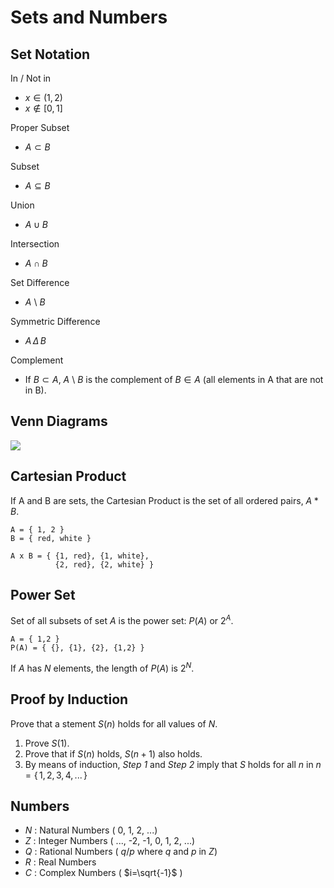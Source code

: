 # Sets and Numbers

## Set Notation

In / Not in
- $x \in (1,2)$
- $x \notin [0,1]$

Proper Subset
- $A \subset B$

Subset
- $A \subseteq B$

Union
- $A \cup B$

Intersection
- $A \cap B$

Set Difference 
- $A$ \ $B$

Symmetric Difference
- $A \, \Delta \, B$

Complement
- If $B \subset A$, $A$ \ $B$ is the complement of $B \in A$ (all elements in A that are not in B).

## Venn Diagrams

![](https://efofexnews.files.wordpress.com/2016/02/gfbdbfba.png)

## Cartesian Product

If A and B are sets, the Cartesian Product is the set of all ordered pairs, $A*B$.

```
A = { 1, 2 }
B = { red, white }

A x B = { {1, red}, {1, white},
          {2, red}, {2, white} }
```

## Power Set

Set of all subsets of set $A$ is the power set: $P(A)$ or $2^A$.

```
A = { 1,2 }
P(A) = { {}, {1}, {2}, {1,2} }
```

If $A$ has $N$ elements, the length of $P(A)$ is $2^N$.

## Proof by Induction

Prove that a stement $S(n)$ holds for all values of $N$.

1. Prove $S(1)$.
2. Prove that if $S(n)$ holds, $S(n+1)$ also holds.
3. By means of induction, *Step 1* and *Step 2* imply that $S$ holds for all $n$ in $n = \{ \, 1, 2, 3, 4, ... \, \}$

## Numbers

- $N$ : Natural Numbers ( 0, 1, 2, ...)
- $Z$ : Integer Numbers ( ..., -2, -1, 0, 1, 2, ...)
- $Q$ : Rational Numbers ( $q/p$ where $q$ and $p$ in $Z$)
- $R$ : Real Numbers 
- $C$ : Complex Numbers ( $i=\sqrt{-1}$ )
